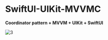 # SwiftUI-UIKit-MVVMC

**Coordinator pattern + MVVM + UIKit + SwiftUI**

![3](https://user-images.githubusercontent.com/108665381/223726030-1d5592cb-ba80-4e29-8cb4-796c26b77453.png)
